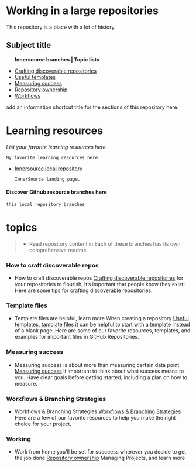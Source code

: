 # Working in a large repositories

This repository is a place with a lot of history.


## Subject title
  
<div class="branch-list"> 
   <ul>
    <p><strong>Innersource  branches | Topic lists</strong></p>
    <li><a href="discoverable/">Crafting discoverable repositories</a></li>
    <li><a href="templates/">Useful templates</a></li>
    <li><a href="metrics/">Measuring success</a></li>
    <li><a href="repo-ownership/">Repository ownership</a></li>
   <li><a href="workflows/">Workflows</a></li>
</ul>
</div>

add an information shortcut title for the sections of this repository here.


# Learning resources

_List your favorite learning resources here._

    My favorite learning resources here
 
- [Innersource local repository](https://github.com/djibal/innersource/)
  
      InnerSource landing page.

#### Discover Github resource branches here
  
    this local repository branches

 # topics 
> - Read repository content in Each of these branches has its own comprehensive readme

### How to craft discoverable repos 
- How to craft discoverable repos <a href="discoverable/">Crafting discoverable repositories</a> for your repositories to flourish, it’s important that people know they exist! Here are some tips for crafting discoverable repositories.

### Template files 
- Template files are helpful, learn more When creating a repository <a href="templates/"> Useful templates, tamplate files </a> it can be helpful to start with a template instead of a blank page. Here are some of our favorite resources, templates, and examples for important files in GitHub Repositories.
  
### Measuring success
- Measuring success is about more than measuring certain data point <a href="metrics/"> Measuring success</a> it important to think about what success means to you. Have clear goals before getting started, including a plan on how to measure.

### Workflows & Branching Strategies
- Workflows & Branching Strategies <a href="https://djibal.github.io/innersource/workflows/"> Workflows & Branching Strategies </a> Here are a few of our favorite resources to help you make the right choice for your project.

### Working 
- Work from home you'll be set for succeess wherever you decide to get the job done <a href="repo-ownership/"> Repository ownership</a> Managing Projects, and learn more


